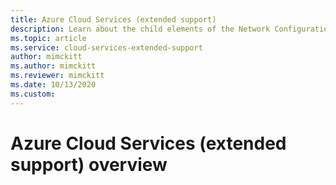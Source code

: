 ```yaml
---
title: Azure Cloud Services (extended support)
description: Learn about the child elements of the Network Configuration element of the service configuration file, which specifies Virtual Network and DNS values.
ms.topic: article
ms.service: cloud-services-extended-support
author: mimckitt
ms.author: mimckitt
ms.reviewer: mimckitt
ms.date: 10/13/2020
ms.custom: 
---
```


# Azure Cloud Services (extended support) overview